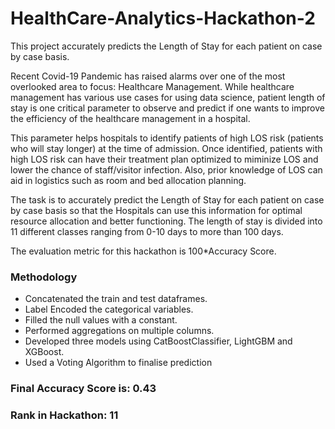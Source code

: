 # HealthCare-Analytics-Hackathon-2
This project accurately predicts the Length of Stay for each patient on case by case basis.

Recent Covid-19 Pandemic has raised alarms over one of the most overlooked area to focus: Healthcare Management. While healthcare management has various use cases for using data science, patient length of stay is one critical parameter to observe and predict if one wants to improve the efficiency of the healthcare management in a hospital. 

This parameter helps hospitals to identify patients of high LOS risk (patients who will stay longer) at the time of admission. Once identified, patients with high LOS risk can have their treatment plan optimized to miminize LOS and lower the chance of staff/visitor infection. Also, prior knowledge of LOS can aid in logistics such as room and bed allocation planning.

The task is to accurately predict the Length of Stay for each patient on case by case basis so that the Hospitals can use this information for optimal resource allocation and better functioning. The length of stay is divided into 11 different classes ranging from 0-10 days to more than 100 days.

The evaluation metric for this hackathon is 100*Accuracy Score.

### Methodology
- Concatenated the train and test dataframes.
- Label Encoded the categorical variables.
- Filled the null values with a constant.
- Performed aggregations on multiple columns.
- Developed three models using CatBoostClassifier, LightGBM and XGBoost.
- Used a Voting Algorithm to finalise prediction

### Final Accuracy Score is: 0.43
### Rank in Hackathon: 11
